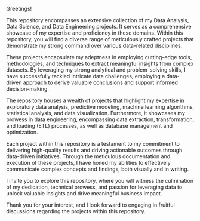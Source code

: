 Greetings!

This repository encompasses an extensive collection of my Data Analysis, Data Science, and Data Engineering projects. It serves as a comprehensive showcase of my expertise and proficiency in these domains. 
Within this repository, you will find a diverse range of meticulously crafted projects that demonstrate my strong command over various data-related disciplines.

These projects encapsulate my adeptness in employing cutting-edge tools, methodologies, and techniques to extract meaningful insights from complex datasets. 
By leveraging my strong analytical and problem-solving skills, I have successfully tackled intricate data challenges, employing a data-driven approach to derive valuable conclusions and support informed decision-making.

The repository houses a wealth of projects that highlight my expertise in exploratory data analysis, predictive modeling, machine learning algorithms, statistical analysis, and data visualization. 
Furthermore, it showcases my prowess in data engineering, encompassing data extraction, transformation, and loading (ETL) processes, as well as database management and optimization.

Each project within this repository is a testament to my commitment to delivering high-quality results and driving actionable outcomes through data-driven initiatives. 
Through the meticulous documentation and execution of these projects, I have honed my abilities to effectively communicate complex concepts and findings, both visually and in writing.

I invite you to explore this repository, where you will witness the culmination of my dedication, technical prowess, and passion for leveraging data to unlock valuable insights and drive meaningful business impact.

Thank you for your interest, and I look forward to engaging in fruitful discussions regarding the projects within this repository.
